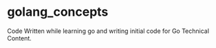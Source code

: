 # golang_concepts

Code Written while learning go and writing initial code for Go Technical Content. 
